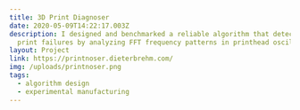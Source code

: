 ```yaml
---
title: 3D Print Diagnoser
date: 2020-05-09T14:22:17.003Z
description: I designed and benchmarked a reliable algorithm that detects 3D
  print failures by analyzing FFT frequency patterns in printhead oscillation.
layout: Project
link: https://printnoser.dieterbrehm.com/
img: /uploads/printnoser.png
tags:
  - algorithm design
  - experimental manufacturing
---
```

